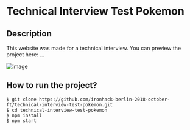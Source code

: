 # Technical Interview Test Pokemon

## Description

This website was made for a technical interview. You can preview the project here: ...

![image](https://user-images.githubusercontent.com/5306791/49819434-b4231880-fd75-11e8-8381-bf203af6f90d.png)

## How to run the project?

```
$ git clone https://github.com/ironhack-berlin-2018-october-ft/technical-interview-test-pokemon.git
$ cd technical-interview-test-pokemon
$ npm install
$ npm start
```
